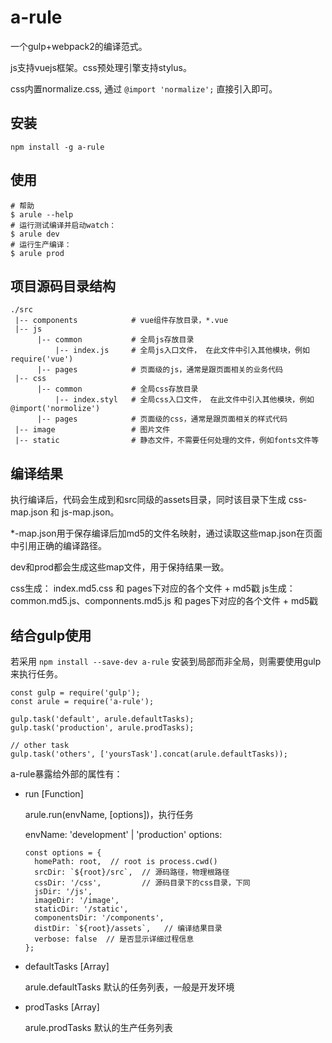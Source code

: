 # a-rule
一个gulp+webpack2的编译范式。

js支持vuejs框架。css预处理引擎支持stylus。

css内置normalize.css, 通过 `@import 'normalize';` 直接引入即可。

## 安装

```
npm install -g a-rule
```

## 使用

```
# 帮助
$ arule --help
# 运行测试编译并启动watch：
$ arule dev
# 运行生产编译：
$ arule prod
```

## 项目源码目录结构

```
./src
 |-- components            # vue组件存放目录，*.vue
 |-- js
      |-- common           # 全局js存放目录
          |-- index.js     # 全局js入口文件， 在此文件中引入其他模块，例如require('vue')
      |-- pages            # 页面级的js，通常是跟页面相关的业务代码
 |-- css
      |-- common           # 全局css存放目录
          |-- index.styl   # 全局css入口文件， 在此文件中引入其他模块，例如@import('normolize')
      |-- pages            # 页面级的css，通常是跟页面相关的样式代码
 |-- image                 # 图片文件
 |-- static                # 静态文件，不需要任何处理的文件，例如fonts文件等
```

## 编译结果

执行编译后，代码会生成到和src同级的assets目录，同时该目录下生成 css-map.json 和 js-map.json。

*-map.json用于保存编译后加md5的文件名映射，通过读取这些map.json在页面中引用正确的编译路径。

dev和prod都会生成这些map文件，用于保持结果一致。

css生成： index.md5.css 和 pages下对应的各个文件 + md5戳
js生成： common.md5.js、componnents.md5.js 和 pages下对应的各个文件 + md5戳


## 结合gulp使用

若采用 `npm install --save-dev a-rule` 安装到局部而非全局，则需要使用gulp来执行任务。

```
const gulp = require('gulp');
const arule = require('a-rule');

gulp.task('default', arule.defaultTasks);
gulp.task('production', arule.prodTasks);

// other task
gulp.task('others', ['yoursTask'].concat(arule.defaultTasks));
```

a-rule暴露给外部的属性有：
* run [Function]

  arule.run(envName, [options])，执行任务

  envName: 'development' | 'production'
  options:
  ```
  const options = {
    homePath: root,  // root is process.cwd()
    srcDir: `${root}/src`,  // 源码路径，物理根路径
    cssDir: '/css',         // 源码目录下的css目录，下同
    jsDir: '/js',
    imageDir: '/image',
    staticDir: '/static',
    componentsDir: '/components',
    distDir: `${root}/assets`,   // 编译结果目录
    verbose: false  // 是否显示详细过程信息
  };
  ```

* defaultTasks [Array]

  arule.defaultTasks 默认的任务列表，一般是开发环境

* prodTasks [Array]

  arule.prodTasks 默认的生产任务列表

